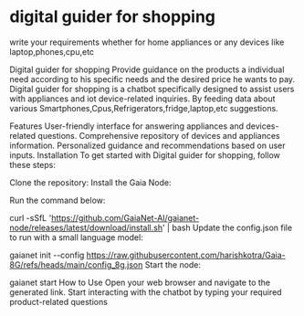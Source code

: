 # digital guider for shopping
 write your requirements whether for home appliances or any devices like laptop,phones,cpu,etc

 Digital guider for shopping
Provide guidance on the products a individual need according to his specific needs and the desired price he wants to pay.
Digital guider for shopping is a chatbot specifically designed to assist users with appliances and iot device-related inquiries. By feeding data about various Smartphones,Cpus,Refrigerators,fridge,laptop,etc suggestions.

Features
User-friendly interface for answering appliances and devices-related questions.
Comprehensive repository of devices and appliances information.
Personalized guidance and recommendations based on user inputs.
Installation
To get started with Digital guider for shopping, follow these steps:

Clone the repository:
Install the Gaia Node:

Run the command below:

curl -sSfL 'https://github.com/GaiaNet-AI/gaianet-node/releases/latest/download/install.sh' | bash
Update the config.json file to run with a small language model:

gaianet init --config https://raw.githubusercontent.com/harishkotra/Gaia-8G/refs/heads/main/config_8g.json
Start the node:

gaianet start
How to Use
Open your web browser and navigate to the generated link.
Start interacting with the chatbot by typing your required product-related questions

